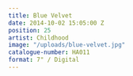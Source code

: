 ```yaml
---
title: Blue Velvet
date: 2014-10-02 15:05:00 Z
position: 25
artist: Childhood
image: "/uploads/blue-velvet.jpg"
catalogue-number: HA011
format: 7" / Digital
---
```


